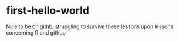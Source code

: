 # first-hello-world

Nice to be on githb, struggling to survive these lessons upon lessons concerning R and github
